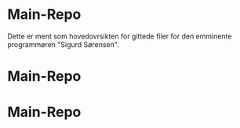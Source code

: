 # Main-Repo
Dette er ment som hovedovrsikten for gittede filer for den emminente programmøren "Sigurd Sørensen".
# Main-Repo
# Main-Repo
